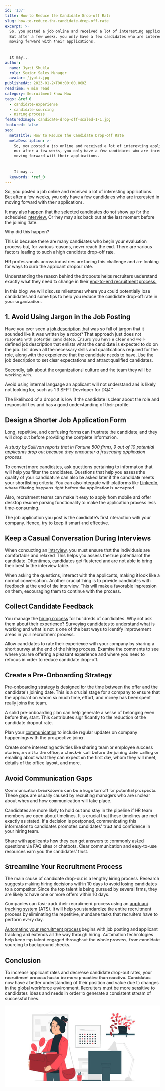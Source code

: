 ```yaml
---
id: '137'
title: How to Reduce the Candidate Drop-off Rate
slug: how-to-reduce-the-candidate-drop-off-rate
excerpt: >-
  So, you posted a job online and received a lot of interesting applications.
  But after a few weeks, you only have a few candidates who are interested in
  moving forward with their applications.


  It may...
author:
  name: Jyoti Shukla
  role: Senior Sales Manager
  avatar: /jyoti.jpg
publishedAt: 2023-01-24T00:00:00.000Z
readTime: 6 min read
category: Recruitment Know How
tags: &ref_0
  - candidate-experience
  - candidate-sourcing
  - hiring-process
featuredImage: candidate-drop-off-scaled-1-1.jpg
featured: false
seo:
  metaTitle: How to Reduce the Candidate Drop-off Rate
  metaDescription: >-
    So, you posted a job online and received a lot of interesting applications.
    But after a few weeks, you only have a few candidates who are interested in
    moving forward with their applications.


    It may...
  keywords: *ref_0
---
```


So, you posted a job online and received a lot of interesting applications. But after a few weeks, you only have a few candidates who are interested in moving forward with their applications.

It may also happen that the selected candidates do not show up for the scheduled [interview.](https://www.thetalentpool.ai/interview-management-software/) Or they may also back out at the last moment before the joining date.

<!--more-->

Why did this happen?

This is because there are many candidates who begin your evaluation process but, for various reasons, never reach the end. There are various factors leading to such a high candidate drop-off rate.

HR professionals across industries are facing this challenge and are looking for ways to curb the applicant dropout rate.

Understanding the reason behind the dropouts helps recruiters understand exactly what they need to change in their [end-to-end recruitment process.](https://www.thetalentpool.ai/end-to-end-recruitment-process-lifecycle/)

In this blog, we will discuss milestones where you could potentially lose candidates and some tips to help you reduce the candidate drop-off rate in your organization.

## 1\. **Avoid Using Jargon in the Job Posting**

Have you ever seen a [job description](https://www.thetalentpool.ai/blogs/how-to-write-inclusive-job-descriptions/) that was so full of jargon that it sounded like it was written by a robot? That approach just does not resonate with potential candidates. Ensure you have a clear and well-defined job description that enlists what the candidate is expected to do on the job. List down all the necessary skills and qualifications required for the role, along with the experience that the candidate needs to have. Use the job description to set clear expectations and attract qualified candidates.

Secondly, talk about the organizational culture and the team they will be working with.

Avoid using internal language an applicant will not understand and is likely not looking for, such as "I3 SFPT Developer for DQ4."

The likelihood of a dropout is low if the candidate is clear about the role and responsibilities and has a good understanding of their profile.

## **Design a Shorter Job Application Form**

Long, repetitive, and confusing forms can frustrate the candidate, and they will drop out before providing the complete information.

_A study by Sullivan reports that in Fortune 500 firms, 9 out of 10 potential applicants drop out because they encounter a frustrating application process._

To convert more candidates, ask questions pertaining to information that will help you filter the candidates. Questions that help you assess the quality of your candidature can also be asked later if the candidate meets your shortlisting criteria. You can also integrate with platforms like [LinkedIn](https://www.thetalentpool.ai/blogs/6-secret-tips-for-hiring-the-best-candidates-from-linkedin/), where filtering happens right before the application is accepted.

Also, recruitment teams can make it easy to apply from mobile and offer desktop resume parsing functionality to make the application process less time-consuming.

The job application you post is the candidate’s first interaction with your company. Hence, try to keep it smart and effective.

## **Keep a Casual Conversation During Interviews**

When conducting an [interview](https://www.thetalentpool.ai/blogs/3-things-to-know-when-interviewing-virtually/), you must ensure that the individuals are comfortable and relaxed. This helps you assess the true potential of the candidate. Oftentimes, candidates get flustered and are not able to bring their best to the interview table.

When asking the questions, interact with the applicants, making it look like a normal conversation. Another crucial thing is to provide candidates with feedback at the end of the interview. This will make a favorable impression on them, encouraging them to continue with the process.

## **Collect Candidate Feedback**

You manage the [hiring process](https://www.thetalentpool.ai/blogs/6-onboarding-metrics-most-important-in-hiring-process/) for hundreds of candidates. Why not ask them about their experience? Surveying candidates to understand what is working and what is not is one of the best ways to identify improvement areas in your recruitment process.

Allow candidates to rate their experience with your company by sharing a short survey at the end of the hiring process. Examine the comments to see where you are offering a pleasant experience and where you need to refocus in order to reduce candidate drop-off.

## **Create a Pre-Onboarding Strategy**

Pre-onboarding strategy is designed for the time between the offer and the candidate's joining date. This is a crucial stage for a company to ensure that the applicant on whom so much time, effort, and money has been spent really joins the team.

A solid pre-onboarding plan can help generate a sense of belonging even before they start. This contributes significantly to the reduction of the candidate dropout rate.

Plan your [communication](https://www.thetalentpool.ai/blogs/6-ways-how-hr-can-improve-their-email-communication/) to include regular updates on company happenings with the prospective joiner.

Create some interesting activities like sharing team or employee success stories, a visit to the office, a check-in call before the joining date, calling or emailing about what they can expect on the first day, whom they will meet, details of the office layout, and more.

## **Avoid Communication Gaps**

Communication breakdowns can be a huge turnoff for potential prospects. These gaps are usually caused by recruiting managers who are unclear about when and how communication will take place.

Candidates are more likely to hold out and stay in the pipeline if HR team members are open about timelines. It is crucial that these timelines are met exactly as stated. If a decision is postponed, communicating this information to candidates promotes candidates' trust and confidence in your hiring team.

Share with applicants how they can get answers to commonly asked questions via FAQ sites or chatbots. Clear communication and easy-to-use resources earn you the candidates’ trust.

## **Streamline Your Recruitment Process**

The main cause of candidate drop-out is a lengthy hiring process. Research suggests making hiring decisions within 10 days to avoid losing candidates to a competitor. Since the top talent is being pursued by several firms, they are likely to have one or more offers within 10 days.

Companies can fast-track their recruitment process using an [applicant tracking system](https://www.thetalentpool.ai/applicant-tracking-software/) (ATS). It will help you standardize the entire recruitment process by eliminating the repetitive, mundane tasks that recruiters have to perform every day.

[Automating your recruitment process](https://www.thetalentpool.ai/blogs/all-you-need-to-know-about-automation-technology-in-recruitment/) begins with job posting and applicant tracking and extends all the way through hiring. Automation technologies help keep top talent engaged throughout the whole process, from candidate sourcing to background checks.

## **Conclusion**

To increase applicant rates and decrease candidate drop-out rates, your recruitment process has to be more proactive than reactive. Candidates now have a better understanding of their position and value due to changes in the global workforce environment. Recruiters must be more sensitive to candidates' ideas and needs in order to generate a consistent stream of successful hires.

![candidate-drop-off](images/candidate-drop-off-scaled-1-1-1024x537.jpg)
